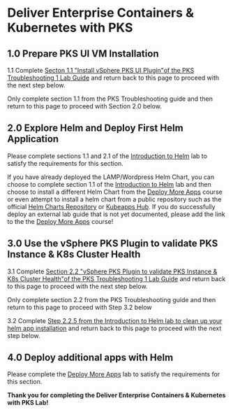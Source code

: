 # Deliver Enterprise Containers & Kubernetes with PKS

## 1.0 Prepare PKS UI VM Installation

1.1 Complete [Secton 1.1 "Install vSphere PKS UI Plugin"of the PKS Troubleshooting 1 Lab Guide](https://github.com/CNA-Tech/PKS-Ninja/tree/Pks1.4/LabGuides/PksTroubleshooting-PT8251#11-install-vsphere-pks-plugin) and return back to this page to proceed with the next step below.

Only complete section 1.1 from the PKS Troubleshooting guide and then return to this page to proceed with Section 2.0 below.

## 2.0 Explore Helm and Deploy First Helm Application

Please complete sections 1.1 and 2.1 of the [Introduction to Helm](https://github.com/CNA-Tech/PKS-Ninja/tree/Pks1.4/LabGuides/IntroToHelm-HE4490) lab to satisfy the requirements for this section.

If you have already deployed the LAMP/Wordpress Helm Chart, you can choose to complete section 1.1 of the [Introduction to Helm](https://github.com/CNA-Tech/PKS-Ninja/tree/Pks1.4/LabGuides/IntroToHelm-HE4490) lab and then choose to install a different Helm Chart from the [Deploy More Apps](https://github.com/CNA-Tech/PKS-Ninja/tree/Pks1.4/Courses/DeployMoreApps-DA6020) course or even attempt to install a helm chart from a public repository such as the official [Helm Charts Repository](https://github.com/helm/charts) or [Kubeapps Hub](https://hub.kubeapps.com/). If you do successfully deploy an external lab guide that is not yet documented, please add the link to the the [Deploy More Apps](https://github.com/CNA-Tech/PKS-Ninja/tree/Pks1.4/Courses/DeployMoreApps-DA6020) course!

## 3.0 Use the vSphere PKS Plugin to validate PKS Instance & K8s Cluster Health

3.1 Complete [Section 2.2 "vSphere PKS Plugin to validate PKS Instance & K8s Cluster Health"of the PKS Troubleshooting 1 Lab Guide](https://github.com/CNA-Tech/PKS-Ninja/tree/Pks1.4/LabGuides/PksTroubleshooting-PT8251#11-install-vsphere-pks-plugin) and return back to this page to proceed with the next step below.

Only complete section 2.2 from the PKS Troubleshooting guide and then return to this page to proceed with Step 3.2 below

3.2 Complete [Step 2.2.5 from the Introduction to Helm lab to clean up your helm app installation](https://github.com/CNA-Tech/PKS-Ninja/tree/Pks1.4/LabGuides/IntroToHelm-HE4490#22-explore-helm-commands-and-application-management-features) and return back to this page to proceed with the next step below.

## 4.0 Deploy additional apps with Helm

Please complete the [Deploy More Apps](https://github.com/afewell/PKS-Ninja/tree/master/Courses/DeployMoreApps-DA6020) lab to satisfy the requirements for this section.

**Thank you for completing the Deliver Enterprise Containers & Kubernetes with PKS Lab!**
